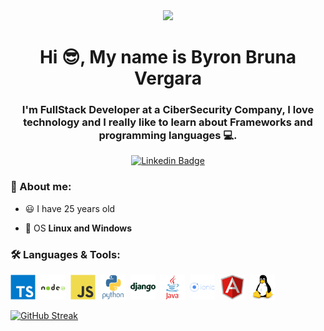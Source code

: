 <div id="header" align="center">
    <img src= "https://media.giphy.com/media/QNFhOolVeCzPQ2Mx85/giphy.gif" width="400" />
    <h1 align="center">Hi 😎, My name is Byron Bruna Vergara </h1>
    <h3 align="center">I'm FullStack Developer at a CiberSecurity Company, I love technology and I really like to learn about Frameworks and programming languages 💻.
    </h3>
    
</div>
<div id="badges" align="center">
    <a href="https://www.linkedin.com/in/byron-b-818a04225/" target="_blank">
        <img src="https://img.shields.io/badge/-linkedin-blue" alt="Linkedin Badge"/>
    </a>
</div>

### 🧐 About me: 

- 😃 I have 25 years old

- 💾 OS **Linux and Windows**

<div align="left">
    <h3>🛠️ Languages & Tools:</h3>
    <div>
        <img src="https://github.com/devicons/devicon/blob/master/icons/typescript/typescript-original.svg" title="TypeScript" alt="TypeScript" width="40"
        height="40"/>&nbsp;
        <img src="https://github.com/devicons/devicon/blob/master/icons/nodejs/nodejs-original-wordmark.svg" title="NodeJs" alt="NodeJs" width="40"
        height="40"/>&nbsp;
        <img src="https://github.com/devicons/devicon/blob/master/icons/javascript/javascript-original.svg" title="JavaScript" alt="JavaScript" width="40"
        height="40"/>&nbsp;
        <img src="https://github.com/devicons/devicon/blob/master/icons/python/python-original-wordmark.svg" title="Python" alt="Python" width="40"
        height="40"/>&nbsp;
        <img src="https://github.com/devicons/devicon/blob/master/icons/django/django-plain-wordmark.svg" title="Django" alt="Django" width="40"
        height="40"/>&nbsp;
        <img src="https://github.com/devicons/devicon/blob/master/icons/java/java-original-wordmark.svg" title="Java" alt="Java" width="40"
        height="40"/>&nbsp;
        <img src="https://github.com/devicons/devicon/blob/master/icons/ionic/ionic-original-wordmark.svg" title="Ionic" alt="Ionic" width="40"
        height="40"/>&nbsp;
        <img src="https://github.com/devicons/devicon/blob/master/icons/angularjs/angularjs-original.svg" title="Angular" alt="Angular" width="40"
        height="40"/>&nbsp;
        <img src="https://github.com/devicons/devicon/blob/master/icons/linux/linux-original.svg" title="Angular" alt="Angular" width="40"
        height="40"/>&nbsp;
    </div>
</div>

[![GitHub Streak](https://streak-stats.demolab.com?user=Bybruna&theme=dark&hide_border=true&locale=es&date_format=M%20j%5B%2C%20Y%5D)](https://git.io/streak-stats)
